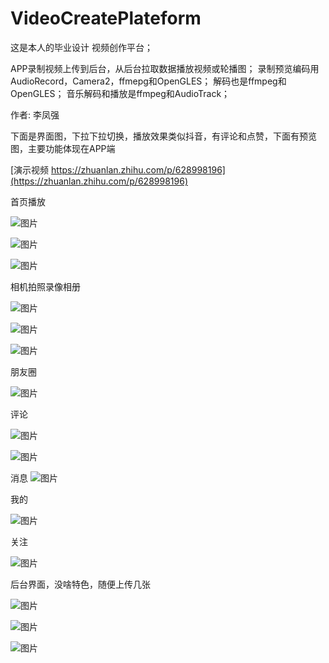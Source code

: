 # VideoCreatePlateform
这是本人的毕业设计 视频创作平台；

APP录制视频上传到后台，从后台拉取数据播放视频或轮播图；
录制预览编码用AudioRecord，Camera2，ffmepg和OpenGLES；
解码也是ffmpeg和OpenGLES；
音乐解码和播放是ffmpeg和AudioTrack；

作者: 李凤强

下面是界面图，下拉下拉切换，播放效果类似抖音，有评论和点赞，下面有预览图，主要功能体现在APP端

[演示视频 https://zhuanlan.zhihu.com/p/628998196](https://zhuanlan.zhihu.com/p/628998196)

首页播放

![图片](images/app/home0.jpg)

![图片](images/app/home1.jpg)

![图片](images/app/home2.jpg)

相机拍照录像相册

![图片](images/app/camera0.jpg)

![图片](images/app/camera1.jpg)

![图片](images/app/camera2.jpg)

朋友圈

![图片](images/app/space.jpg)

评论

![图片](images/app/remark0.jpg)

![图片](images/app/remark1.jpg)

消息
![图片](images/app/message.jpg)

我的

![图片](images/app/me.jpg)

关注

![图片](images/app/follow.jpg)

后台界面，没啥特色，随便上传几张

![图片](images/service/0.png)

![图片](images/service/1.png)

![图片](images/service/2.png)